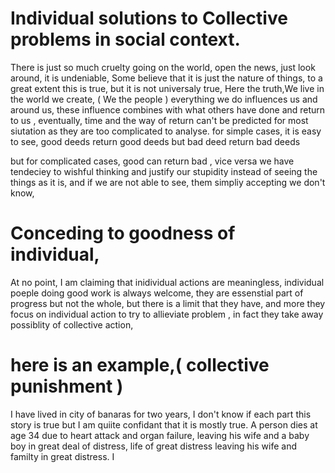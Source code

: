 # Individual solutions to Collective problems  in social context.
There is just so much cruelty going on the world, open the news, just look around, it is undeniable, 
Some believe that it is just the nature of things, to  a great extent this is true, 
but it is not universaly true, 
Here the truth,We live in the world we create, ( We the people ) 
everything we do influences us and around us, these influence  combines with what others have done 
and return to us , eventually, 
time and the way of return can't be predicted for most siutation as they are too complicated to analyse.
for simple cases, it is easy to see, good deeds return good deeds but bad deed return bad deeds 

but for complicated cases, good can return bad , vice versa
we have tendeciey to wishful thinking and justify our stupidity instead of 
seeing the things as it is, 
and if we are not able to see, them simpliy accepting we don't know, 

# Conceding to goodness of individual, 
At no point, I am claiming that inidividual actions are meaningless, individual poeple doing good work is always welcome, they are essenstial part of progress but not the whole,
but there is a limit that they have, and more they focus on individual action to try to allieviate problem , in fact they take  away possiblity of collective action,

# here is an example,( collective  punishment  ) 
I have lived in city of banaras for two years, I don't know if each part   this story is true but  I am quiite confidant that it is mostly true.
A person dies at age 34 due to heart attack and organ failure, leaving his wife and a baby boy  in  great deal of distress, life of great distress leaving his wife and familty in great distress.
I

